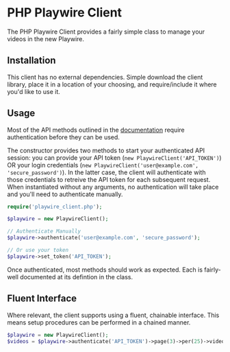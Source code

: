 # PHP Playwire Client

The PHP Playwire Client provides a fairly simple class to manage your videos in the new Playwire.

## Installation
This client has no external dependencies. Simple download the client library, place it in a location of your choosing, and require/include it where you'd like to use it.

## Usage

Most of the API methods outlined in the [documentation](http://kb.intergi.com/kb/PHX3146/) require authentication before they can be used.

The constructor provides two methods to start your authenticated API session: you can provide your API token (`new PlaywireClient('API_TOKEN')`) OR your login credentials (`new PlaywireClient('user@example.com', 'secure_password')`). In the latter case, the client will authenticate with those credentials to retreive the API token for each subsequent request. When instantiated without any arguments, no authentication will take place and you'll need to authenticate manually.

```php
require('playwire_client.php');

$playwire = new PlaywireClient();

// Authenticate Manually
$playwire->authenticate('user@example.com', 'secure_password');

// Or use your token
$playwire->set_token('API_TOKEN');
```

Once authenticated, most methods should work as expected. Each is fairly-well documented at its defintion in the class.

## Fluent Interface

Where relevant, the client supports using a fluent, chainable interface. This means setup procedures can be performed in a chained manner.

```php
$playwire = new PlaywireClient();
$videos = $playwire->authenticate('API_TOKEN')->page(3)->per(25)->videos();
```

